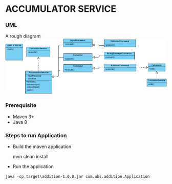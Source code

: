 # ACCUMULATOR SERVICE
  ### UML
   A rough diagram
   ![Class Diagram](AccumulatorService.png)  
   
  ### Prerequisite
   * Maven 3+
   * Java 8
  
  ### Steps to run Application 
  
   * Build the maven application
    
   
      mvn clean install
       
       
   *  Run the application
   
    java -cp target\addition-1.0.0.jar com.ubs.addition.Application
         
         
         
         
         
